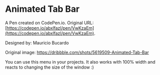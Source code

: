 # Animated Tab Bar

A Pen created on CodePen.io. Original URL: [https://codepen.io/abxlfazl/pen/VwKzaEm](https://codepen.io/abxlfazl/pen/VwKzaEm).

Designed by:  Mauricio Bucardo


 Original image:
https://dribbble.com/shots/5619509-Animated-Tab-Bar

You can use this menu in your projects.
It also works with 100% width and reacts to changing the size of the window :)